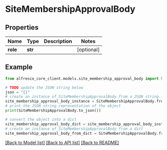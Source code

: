 # SiteMembershipApprovalBody


## Properties

Name | Type | Description | Notes
------------ | ------------- | ------------- | -------------
**role** | **str** |  | [optional] 

## Example

```python
from alfresco_core_client.models.site_membership_approval_body import SiteMembershipApprovalBody

# TODO update the JSON string below
json = "{}"
# create an instance of SiteMembershipApprovalBody from a JSON string
site_membership_approval_body_instance = SiteMembershipApprovalBody.from_json(json)
# print the JSON string representation of the object
print(SiteMembershipApprovalBody.to_json())

# convert the object into a dict
site_membership_approval_body_dict = site_membership_approval_body_instance.to_dict()
# create an instance of SiteMembershipApprovalBody from a dict
site_membership_approval_body_from_dict = SiteMembershipApprovalBody.from_dict(site_membership_approval_body_dict)
```
[[Back to Model list]](../README.md#documentation-for-models) [[Back to API list]](../README.md#documentation-for-api-endpoints) [[Back to README]](../README.md)


